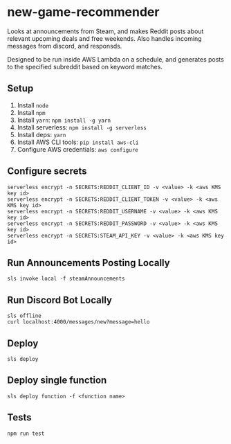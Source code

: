 # new-game-recommender
Looks at announcements from Steam, and makes Reddit posts about relevant upcoming deals and free weekends.
Also handles incoming messages from discord, and responsds.

Designed to be run inside AWS Lambda on a schedule, and generates posts to the specified subreddit based on keyword matches.

## Setup

1. Install `node`
1. Install `npm`
1. Install `yarn`: `npm install -g yarn` 
1. Install serverless: `npm install -g serverless`
1. Install deps: `yarn`
1. Install AWS CLI tools: `pip install aws-cli`
1. Configure AWS credentials: `aws configure`

## Configure secrets

```
serverless encrypt -n SECRETS:REDDIT_CLIENT_ID -v <value> -k <aws KMS key id>
serverless encrypt -n SECRETS:REDDIT_CLIENT_TOKEN -v <value> -k <aws KMS key id>
serverless encrypt -n SECRETS:REDDIT_USERNAME -v <value> -k <aws KMS key id>
serverless encrypt -n SECRETS:REDDIT_PASSWORD -v <value> -k <aws KMS key id>
serverless encrypt -n SECRETS:STEAM_API_KEY -v <value> -k <aws KMS key id>
```

## Run Announcements Posting Locally

```
sls invoke local -f steamAnnouncements
```

## Run Discord Bot Locally

```
sls offline
curl localhost:4000/messages/new?message=hello
```

## Deploy

```
sls deploy
```

## Deploy single function

```
sls deploy function -f <function name>
```

## Tests

```
npm run test
```
